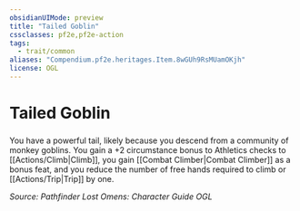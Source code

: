 ```yaml
---
obsidianUIMode: preview
title: "Tailed Goblin"
cssclasses: pf2e,pf2e-action
tags:
  - trait/common
aliases: "Compendium.pf2e.heritages.Item.8wGUh9RsMUamOKjh"
license: OGL
---
```

# Tailed Goblin

### 






You have a powerful tail, likely because you descend from a community of monkey goblins. You gain a +2 circumstance bonus to Athletics checks to [[Actions/Climb|Climb]], you gain [[Combat Climber|Combat Climber]] as a bonus feat, and you reduce the number of free hands required to climb or [[Actions/Trip|Trip]] by one.

*Source: Pathfinder Lost Omens: Character Guide*
*OGL*